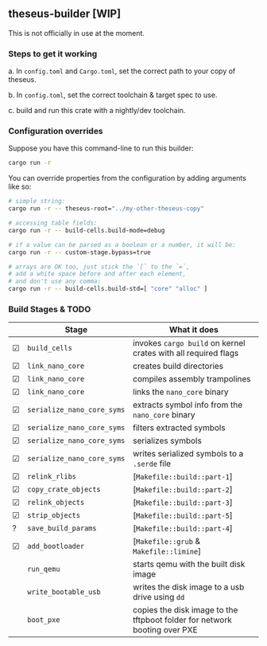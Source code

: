 ## theseus-builder [WIP]

This is not officially in use at the moment.

### Steps to get it working

a. In `config.toml` and `Cargo.toml`, set the correct path to your copy of theseus.

b. In `config.toml`, set the correct toolchain & target spec to use.

c. build and run this crate with a nightly/dev toolchain.

### Configuration overrides

Suppose you have this command-line to run this builder:
```sh
cargo run -r
```

You can override properties from the configuration by adding arguments like so:
```sh
# simple string:
cargo run -r -- theseus-root="../my-other-theseus-copy"

# accessing table fields:
cargo run -r -- build-cells.build-mode=debug

# if a value can be parsed as a boolean or a number, it will be:
cargo run -r -- custom-stage.bypass=true

# arrays are OK too, just stick the `[` to the `=`,
# add a white space before and after each element,
# and don't use any comma:
cargo run -r -- build-cells.build-std=[ "core" "alloc" ]
```

### Build Stages & TODO

|  | Stage | What it does |
|---|---|---|
| ☑ | `build_cells` | invokes  `cargo build`  on kernel crates with all required flags |
| ☑ | `link_nano_core` | creates build directories |
| ☑ | `link_nano_core` | compiles assembly trampolines |
| ☑ | `link_nano_core` | links the `nano_core` binary |
| ☑ | `serialize_nano_core_syms` | extracts symbol info from the `nano_core` binary |
| ☑ | `serialize_nano_core_syms` | filters extracted symbols |
| ☑ | `serialize_nano_core_syms` | serializes symbols |
| ☑ | `serialize_nano_core_syms` | writes serialized symbols to a `.serde` file |
| ☑ | `relink_rlibs` | [`Makefile::build::part-1`] |
| ☑ | `copy_crate_objects` | [`Makefile::build::part-2`] |
| ☑ | `relink_objects` | [`Makefile::build::part-3`] |
| ☑ | `strip_objects` | [`Makefile::build::part-5`] |
| ? | `save_build_params` | [`Makefile::build::part-4`] |
| ☑ | `add_bootloader` | [`Makefile::grub` & `Makefile::limine`] |
|  | `run_qemu` | starts qemu with the built disk image |
|  | `write_bootable_usb` | writes the disk image to a usb drive using `dd` |
|  | `boot_pxe` | copies the disk image to the tftpboot folder for network booting over PXE |